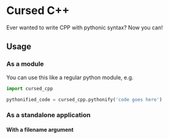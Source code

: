 # Cursed C++
Ever wanted to write CPP with pythonic syntax? Now you can!

## Usage

### As a module

You can use this like a regular python module, e.g.

```python
import cursed_cpp

pythonified_code = cursed_cpp.pythonify('code goes here')
```

### As a standalone application

#### With a filename argument
